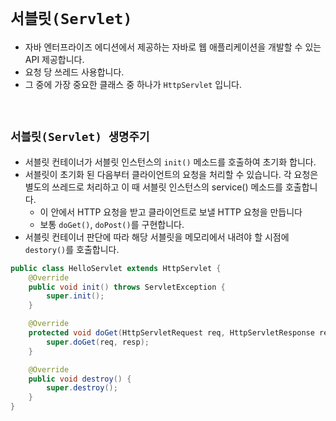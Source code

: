 # `서블릿(Servlet)`

- 자바 엔터프라이즈 에디션에서 제공하는 자바로 웹 애플리케이션을 개발할 수 있는 API 제공합니다.
- 요청 당 쓰레드 사용합니다.
- 그 중에 가장 중요한 클래스 중 하나가 `HttpServlet` 입니다.

<br>

## `서블릿(Servlet) 생명주기`

- 서블릿 컨테이너가 서블릿 인스턴스의 `init()` 메소드를 호출하여 초기화 합니다. 
- 서블릿이 초기화 된 다음부터 클라이언트의 요청을 처리할 수 있습니다. 각 요청은 별도의 쓰레드로 처리하고 이 때 서블릿 인스턴스의 service() 메소드를 호출합니다. 
  - 이 안에서 HTTP 요청을 받고 클라이언트로 보낼 HTTP 요청을 만듭니다
  - 보통 `doGet()`, `doPost()`를 구현합니다.   
- 서블릿 컨테이너 판단에 따라 해당 서블릿을 메모리에서 내려야 할 시점에 `destory()`를 호출합니다. 


```java
public class HelloServlet extends HttpServlet {
    @Override
    public void init() throws ServletException {
        super.init();
    }

    @Override
    protected void doGet(HttpServletRequest req, HttpServletResponse resp) throws ServletException, IOException {
        super.doGet(req, resp);
    }

    @Override
    public void destroy() {
        super.destroy();
    }
}
```
